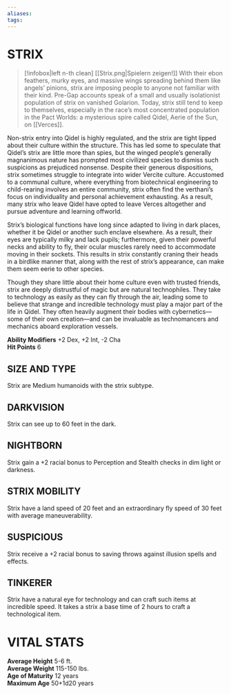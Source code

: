 ```yaml
---
aliases: 
tags: 
---
```

# STRIX
> [!infobox|left n-th clean]
>  [[Strix.png|Spielern zeigen!]]
> With their ebon feathers, murky eyes, and massive wings spreading behind them like angels’ pinions, strix are imposing people to anyone not familiar with their kind. Pre-Gap accounts speak of a small and usually isolationist population of strix on vanished Golarion. Today, strix still tend to keep to themselves, especially in the race’s most concentrated population in the Pact Worlds: a mysterious spire called Qidel, Aerie of the Sun, on [[Verces]].  
  
Non-strix entry into Qidel is highly regulated, and the strix are tight lipped about their culture within the structure. This has led some to speculate that Qidel’s strix are little more than spies, but the winged people’s generally magnanimous nature has prompted most civilized species to dismiss such suspicions as prejudiced nonsense. Despite their generous dispositions, strix sometimes struggle to integrate into wider Vercite culture. Accustomed to a communal culture, where everything from biotechnical engineering to child-rearing involves an entire community, strix often find the verthani’s focus on individuality and personal achievement exhausting. As a result, many strix who leave Qidel have opted to leave Verces altogether and pursue adventure and learning offworld.  
  
Strix’s biological functions have long since adapted to living in dark places, whether it be Qidel or another such enclave elsewhere. As a result, their eyes are typically milky and lack pupils; furthermore, given their powerful necks and ability to fly, their ocular muscles rarely need to accommodate moving in their sockets. This results in strix constantly craning their heads in a birdlike manner that, along with the rest of strix’s appearance, can make them seem eerie to other species.  
  
Though they share little about their home culture even with trusted friends, strix are deeply distrustful of magic but are natural technophiles. They take to technology as easily as they can fly through the air, leading some to believe that strange and incredible technology must play a major part of the life in Qidel. They often heavily augment their bodies with cybernetics—some of their own creation—and can be invaluable as technomancers and mechanics aboard exploration vessels.  
  
**Ability Modifiers** +2 Dex, +2 Int, -2 Cha  
**Hit Points** 6

## SIZE AND TYPE

Strix are Medium humanoids with the strix subtype.  

## DARKVISION

Strix can see up to 60 feet in the dark.  

## NIGHTBORN

Strix gain a +2 racial bonus to Perception and Stealth checks in dim light or darkness.  

## STRIX MOBILITY

Strix have a land speed of 20 feet and an extraordinary fly speed of 30 feet with average maneuverability.  

## SUSPICIOUS

Strix receive a +2 racial bonus to saving throws against illusion spells and effects.  

## TINKERER

Strix have a natural eye for technology and can craft such items at incredible speed. It takes a strix a base time of 2 hours to craft a technological item.

# VITAL STATS

**Average Height** 5-6 ft.  
**Average Weight** 115-150 lbs.  
**Age of Maturity** 12 years  
**Maximum Age** 50+1d20 years

